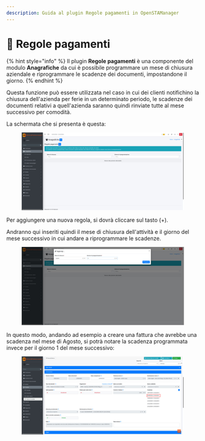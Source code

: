 ```yaml
---
description: Guida al plugin Regole pagamenti in OpenSTAManager
---
```


# 📑 Regole pagamenti

{% hint style="info" %}
Il plugin **Regole pagamenti** è una componente del modulo **Anagrafiche** da cui è possibile programmare un mese di chiusura aziendale e riprogrammare le scadenze dei documenti, impostandone il giorno.
{% endhint %}

Questa funzione può essere utilizzata nel caso in cui dei clienti notifichino la chiusura dell'azienda per ferie in un determinato periodo, le scadenze dei documenti relativi a quell'azienda saranno quindi rinviate tutte al mese successivo per comodità.

La schermata che si presenta è questa:

<figure><img src="../../../../.gitbook/assets/immagine (21).png" alt=""><figcaption></figcaption></figure>

Per aggiungere una nuova regola, si dovrà cliccare sul tasto (+).

Andranno qui inseriti quindi il mese di chiusura dell'attività e il giorno del mese successivo in cui andare a riprogrammare le scadenze.

<figure><img src="../../../../.gitbook/assets/immagine (22).png" alt=""><figcaption></figcaption></figure>

In questo modo, andando ad esempio a creare una fattura che avrebbe una scadenza nel mese di Agosto, si potrà notare la scadenza programmata invece per il giorno 1 del mese successivo:

<figure><img src="../../../../.gitbook/assets/immagine (23).png" alt=""><figcaption></figcaption></figure>
